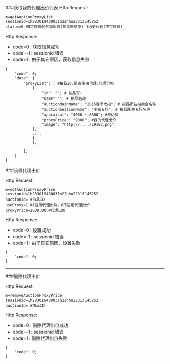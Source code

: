 ###获取我的代理出价列表
Http Request: 

```
m=getAuctionProxyList
sessionid=1h283019400031n22hhu22313145252
status=0 #0可修改的代理出价(拍卖未结束) 1历史代理(不可修改)
```

Http Response:

- code=0 : 获取信息成功
- code=-1 : sessionid 错误
- code=1 : 由于其它原因，获取信息失败  

``` 
{ 
    "code": 0;
    "data": {
    	"proxyList": [ #拍品ID,是否使用代理,代理价格
    	    {
    	        "id": ""; # 拍品ID
    	        "name" ""; # 拍品名称
    	        "auctionMainName": "2015春季大拍"; # 拍品所在拍卖会名称
    	        "auctionSessionName": "字画专场"; # 拍品所在专场名称
    	        "appraisal": "4000 ~ 6000"; #预估价
    	        "proxyPrice": "9000"; #我的代理出价
                "image": "http://..../29102.png"; 
    	    },
    	    ...,
    	    {
    	    },
    	   
    	];    	
    }
} 
```

###设置代理出价

Http Request: 

```
m=setAuctionProxyPrice
sessionid=1h283019400031n22hhu22313145252
auctionId= #拍品ID
useProxy=1 #1启用代理出价，0不启用代理出价
proxyPrice=2000.00 #代理出价
```
Http Response:

- code=0 : 设置成功
- code=-1 : sessionid 错误
- code=1 : 由于其它原因，设置失败

``` 
{ 
    "code": 0;
} 
```

---
###删除代理出价

Http Request: 

```
m=removeAuctionProxyPrice
sessionid=1h283019400031n22hhu22313145252
auctionId= #拍品ID
```
Http Response:

- code=0 : 删除代理出价成功
- code=-1 : sessionid 错误
- code=1 : 删除代理出价失败

``` 
{ 
    "code": 0;
} 
```
